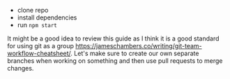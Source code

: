 - clone repo
- install dependencies
- run `npm start`

It might be a good idea to review this guide as I think it is a good standard for using git as a group https://jameschambers.co/writing/git-team-workflow-cheatsheet/. Let's make sure to create our own separate branches when working on something and then use pull requests to merge changes. 
